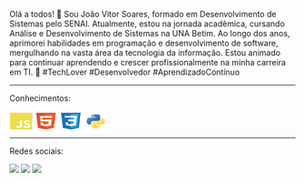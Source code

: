 Olá a todos! 👋 Sou João Vitor Soares, formado em Desenvolvimento de Sistemas pelo SENAI. Atualmente, estou na jornada acadêmica, cursando Análise e Desenvolvimento de Sistemas na UNA Betim. Ao longo dos anos, aprimorei habilidades em programação e desenvolvimento de software, mergulhando na vasta área da tecnologia da informação. Estou animado para continuar aprendendo e crescer profissionalmente na minha carreira em TI. 🚀 #TechLover #Desenvolvedor #AprendizadoContínuo

<hr>
Conhecimentos:
<div style="display: inline_block"><br>
  <img align="center" alt="Rafa-Js" height="30" width="40" src="https://raw.githubusercontent.com/devicons/devicon/master/icons/javascript/javascript-plain.svg">
  <img align="center" alt="Rafa-Ts" height="30" width="40" src="https://raw.githubusercontent.com/devicons/devicon/master/icons/html5/html5-original.svg">
  <img align="center" alt="Rafa-CSS" height="30" width="40" src="https://raw.githubusercontent.com/devicons/devicon/master/icons/css3/css3-original.svg">
  <img align="center" alt="Rafa-Python" height="30" width="40" src="https://raw.githubusercontent.com/devicons/devicon/master/icons/python/python-original.svg">

</div>
<hr>

Redes sociais: 
<div>                                                                                       
  <a href="https://instagram.com/joaovitor.soares_" target="_blank"><img src="https://img.shields.io/badge/-Instagram-%23E4405F?style=for-the-badge&logo=instagram&logoColor=white" target="_blank"></a>
  <a href = "mailto:chormebook124@gmail.com"><img src="https://img.shields.io/badge/-Gmail-%23333?style=for-the-badge&logo=gmail&logoColor=white" target="_blank"></a>
  <a href="https://www.linkedin.com/in/jo%C3%A3o-vitor-soares-a26b62254/" target="_blank"><img src="https://img.shields.io/badge/-LinkedIn-%230077B5?style=for-the-badge&logo=linkedin&logoColor=white" target="_blank"></a> 
  
</div>

